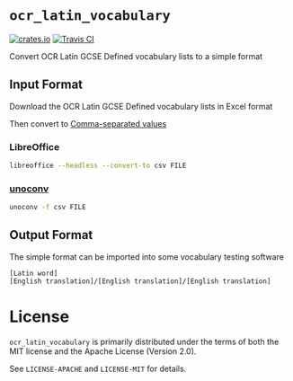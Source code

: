 # `ocr_latin_vocabulary`

[![crates.io](https://img.shields.io/crates/v/ocr_latin_vocabulary.svg)](https://crates.io/crates/ocr_latin_vocabulary)
[![Travis CI](https://img.shields.io/travis/saleemrashid/ocr_latin_vocabulary-rs.svg)](https://travis-ci.org/saleemrashid/ocr_latin_vocabulary-rs)

Convert OCR Latin GCSE Defined vocabulary lists to a simple format

## Input Format

Download the OCR Latin GCSE Defined vocabulary lists in Excel format

Then convert to [Comma-separated values](https://en.wikipedia.org/wiki/Comma-separated_values)

### LibreOffice

```bash
libreoffice --headless --convert-to csv FILE
```

### [unoconv](https://github.com/dagwieers/unoconv)

```bash
unoconv -f csv FILE
```

## Output Format

The simple format can be imported into some vocabulary testing software

```text
[Latin word]
[English translation]/[English translation]/[English translation]
```

# License

`ocr_latin_vocabulary` is primarily distributed under the terms of both the MIT license and the Apache License (Version 2.0).

See `LICENSE-APACHE` and `LICENSE-MIT` for details.
